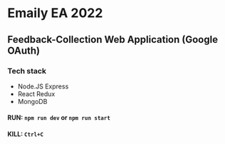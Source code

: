 # Emaily EA 2022
## Feedback-Collection Web Application (Google OAuth)
### Tech stack
- Node.JS Express 
- React Redux 
- MongoDB
#### RUN: `npm run dev` or `npm run start`
#### KILL: `Ctrl+C`